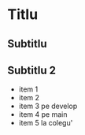 # Titlu
## Subtitlu

## Subtitlu 2

- item 1
- item 2
- item 3 pe develop
- item 4 pe main
- item 5 la colegu'